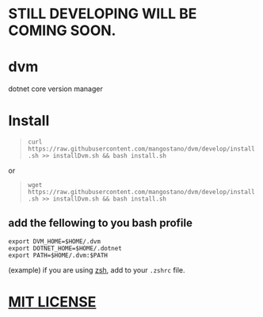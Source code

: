 # STILL DEVELOPING WILL BE COMING SOON.

# dvm
dotnet core version manager

# Install

> `curl https://raw.githubusercontent.com/mangostano/dvm/develop/install.sh >> installDvm.sh && bash install.sh`  

or   

> `wget https://raw.githubusercontent.com/mangostano/dvm/develop/install.sh >> installDvm.sh && bash install.sh`
## add the fellowing to you bash profile 
```
export DVM_HOME=$HOME/.dvm
export DOTNET_HOME=$HOME/.dotnet
export PATH=$HOME/.dvm:$PATH
```
(example) if you are using [zsh](https://github.com/robbyrussell/oh-my-zsh), add to your `.zshrc` file.

# [MIT LICENSE](./LICENSE)
